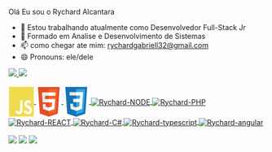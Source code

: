 Olá Eu sou o Rychard Alcantara


- 🔭 Estou trabalhando atualmente como Desenvolvedor Full-Stack Jr 
- 🚀 Formado em Analise e Desenvolvimento de Sistemas
- 📫 como chegar ate mim: rychardgabriell32@gmail.com
- 😄 Pronouns: ele/dele

<div>
  <a href="https://github.com/RychardAlcantara" />
  <img height="162em" src="https://github-readme-stats.vercel.app/api?username=RychardAlcantara&show_icons=true&theme=dark&include_all_commits=false&count_private=true"/>
  <img height="162em" src="https://github-readme-stats.vercel.app/api/top-langs/?username=RychardAlcantara&layout=compact&langs_count=7&theme=dark" />
</div>
  
<div style="display: inline_block"><br>
  
  <img align="center" alt="Rychard-Js" height="60" width="50" src="https://raw.githubusercontent.com/devicons/devicon/master/icons/javascript/javascript-plain.svg">
  <img align="center" alt="Rychard-HTML" height="60" width="50" src="https://raw.githubusercontent.com/devicons/devicon/master/icons/html5/html5-original.svg">
  <img align="center" alt="Rychard-CSS" height="60" width="50" src="https://raw.githubusercontent.com/devicons/devicon/master/icons/css3/css3-original.svg">
  <img align="center" alt="Rychard-NODE" height="60" width="50" src="https://cdn.jsdelivr.net/gh/devicons/devicon/icons/nodejs/nodejs-plain-wordmark.svg">
  <img align="center" alt="Rychard-PHP" height="60" width="50" src="https://cdn.jsdelivr.net/gh/devicons/devicon/icons/php/php-original.svg" />
  <img align="center" alt="Rychard-REACT" height="60" width="50" src="https://cdn.jsdelivr.net/gh/devicons/devicon/icons/react/react-original.svg" />
  <img align="center" alt="Rychard-C#" height="60" width="50" src="https://cdn.jsdelivr.net/gh/devicons/devicon/icons/csharp/csharp-original.svg" />
  <img align="center" alt="Rychard-typescript" height="60" width="50" src="https://cdn.jsdelivr.net/gh/devicons/devicon/icons/typescript/typescript-original.svg" />
  <img align="center" alt="Rychard-angular" height="60" width="50" src="https://cdn.jsdelivr.net/gh/devicons/devicon/icons/angular/angular-original.svg" />
  
</div>
  
<br>  
  
 <div> 
  <a href="https://www.instagram.com/alcantara_rychard" target="_blank"><img src="https://img.shields.io/badge/-Instagram-%23E4405F?style=for-the-badge&logo=instagram&logoColor=white" target="_blank"></a>
  <a href = "mailto:rychardgabriel32@gmail.com"><img src="https://img.shields.io/badge/-Gmail-%23333?style=for-the-badge&logo=gmail&logoColor=white" target="_blank"></a>
  <a href="https://www.linkedin.com/in/rychard-alcantara-2870121b1" target="_blank"><img src="https://img.shields.io/badge/-LinkedIn-%230077B5?style=for-the-badge&logo=linkedin&logoColor=white" target="_blank"></a> 
 
  
 
</div> 

